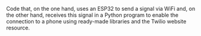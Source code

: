 Code that, on the one hand, uses an ESP32 to send a signal via WiFi and, on the other hand, receives this signal in a Python program to enable the connection to a phone using ready-made libraries and the Twilio website resource.
